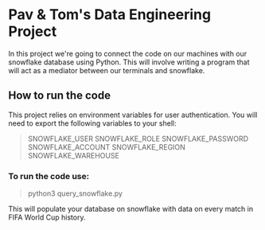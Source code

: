 # Pav & Tom's Data Engineering Project

In this project we're going to connect the code on our machines with our snowflake database using Python. This will involve writing a program that will act as a mediator between our terminals and snowflake.

## How to run the code
This project relies on environment variables for user authentication. You will need to export the following variables to your shell:

>SNOWFLAKE_USER
>SNOWFLAKE_ROLE
>SNOWFLAKE_PASSWORD
>SNOWFLAKE_ACCOUNT
>SNOWFLAKE_REGION
>SNOWFLAKE_WAREHOUSE

### To run the code use:

>python3 query_snowflake.py

This will populate your database on snowflake with data on every match in FIFA World Cup history.
